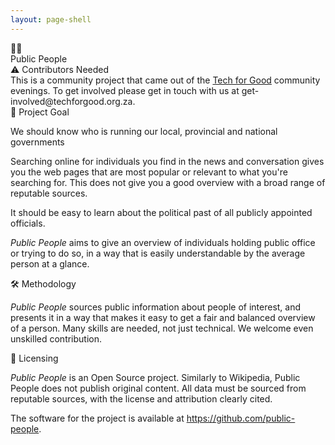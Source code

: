 ```yaml
---
layout: page-shell
---
```


<div class="Icon">🔎👤</div>
<div class="Title">Public People</div>

<div class="Alert">
  <div class="Alert-title">⚠️ Contributors Needed</div>
  <div class="Alert-text">This is a community project that came out of the <a href="http://techforgood.org.za/" class="Alert-link" target="_blank">Tech for Good</a> community evenings. To get involved please get in touch with us at <span class="Alert-link is-not-link">get-involved@techforgood.org.za</span>.</div>
</div>

<div class="Description">
  <div class="Description-heading">🏁 Project Goal</div>
  <p>We should know who is running our local, provincial and national governments</p>

  <p>Searching online for individuals you find in the news and conversation gives you the web pages that are most popular or relevant to what you're searching for. This does not give you a good overview with a broad range of reputable sources.</p>

  <p>It should be easy to learn about the political past of all publicly appointed officials.</p>

  <p><em>Public People</em> aims to give an overview of individuals holding public office or trying to do so, in a way that is easily understandable by the average person at a glance.</p>

  <div class="Description-heading">🛠️ Methodology</div>
  <p><em>Public People</em> sources public information about people of interest, and presents it in a way that makes it easy to get a fair and balanced overview of a person. Many skills are needed, not just technical. We welcome even unskilled contribution.</p>

  <div class="Description-heading">💌 Licensing</div>
  <p><em>Public People</em> is an Open Source project. Similarly to Wikipedia, Public People does not publish original content. All data must be sourced from reputable sources, with the license and attribution clearly cited.</p>

  <p>The software for the project is available at <a class="Link" href="https://github.com/public-people">https://github.com/public-people</a>.</p>
</div>